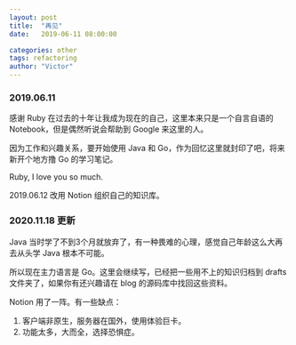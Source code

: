 ```yaml
---
layout: post
title:  "再见"
date:   2019-06-11 08:00:00

categories: other
tags: refactoring
author: "Victor"
---
```


### 2019.06.11

感谢 Ruby 在过去的十年让我成为现在的自己，这里本来只是一个自言自语的 Notebook，但是偶然听说会帮助到 Google 来这里的人。

因为工作和兴趣关系，要开始使用 Java 和 Go，作为回忆这里就封印了吧，将来新开个地方撸 Go 的学习笔记。

Ruby, I love you so much.

2019.06.12 改用 Notion 组织自己的知识库。

### 2020.11.18 更新

Java 当时学了不到3个月就放弃了，有一种畏难的心理，感觉自己年龄这么大再去从头学 Java 根本不可能。

所以现在主力语言是 Go。这里会继续写，已经把一些用不上的知识归档到 drafts 文件夹了，如果你有还兴趣请在 blog 的源码库中找回这些资料。

Notion 用了一阵。有一些缺点：

1. 客户端非原生，服务器在国外，使用体验巨卡。
2. 功能太多，大而全，选择恐惧症。
